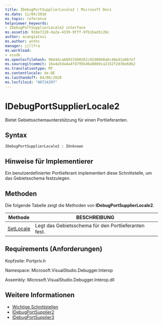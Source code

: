 ```yaml
---
title: IDebugPortSupplierLocale2 | Microsoft Docs
ms.date: 11/04/2016
ms.topic: reference
helpviewer_keywords:
- IDebugPortSupplierLocale2 interface
ms.assetid: 910e7220-da2a-4339-9fff-9fb1bad3c28c
author: acangialosi
ms.author: anthc
manager: jillfra
ms.workload:
- vssdk
ms.openlocfilehash: 98444ca60937d40262c92d89b8a6c48ed1a0b7ef
ms.sourcegitcommit: 16a4a5da4a4fd795b46a0869ca2152f2d36e6db2
ms.translationtype: MT
ms.contentlocale: de-DE
ms.lasthandoff: 04/06/2020
ms.locfileid: "80724297"
---
```

# <a name="idebugportsupplierlocale2"></a>IDebugPortSupplierLocale2
Bietet Gebietsschemaunterstützung für einen Portlieferanten.

## <a name="syntax"></a>Syntax

```
IDebugPortSupplierLocale2 : IUnknown
```

## <a name="notes-for-implementers"></a>Hinweise für Implementierer
 Ein benutzerdefinierter Portlieferant implementiert diese Schnittstelle, um das Gebietsschema festzulegen.

## <a name="methods"></a>Methoden
 Die folgende Tabelle zeigt die Methoden von **IDebugPortSupplierLocale2**.

|Methode|BESCHREIBUNG|
|------------|-----------------|
|[SetLocale](../../../extensibility/debugger/reference/idebugportsupplierlocale2-setlocale.md)|Legt das Gebietsschema für den Portlieferanten fest.|

## <a name="requirements"></a>Requirements (Anforderungen)
 Kopfzeile: Portpriv.h

 Namespace: Microsoft.VisualStudio.Debugger.Interop

 Assembly: Microsoft.VisualStudio.Debugger.Interop.dll

## <a name="see-also"></a>Weitere Informationen
- [Wichtige Schnittstellen](../../../extensibility/debugger/reference/core-interfaces.md)
- [IDebugPortSupplier2](../../../extensibility/debugger/reference/idebugportsupplier2.md)
- [IDebugPortSupplier3](../../../extensibility/debugger/reference/idebugportsupplier3.md)
